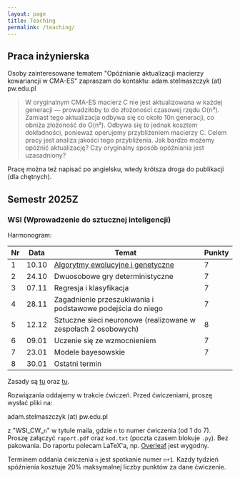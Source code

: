 ```yaml
---
layout: page
title: Teaching
permalink: /teaching/
---
```


## Praca inżynierska

Osoby zainteresowane tematem "Opóźnianie aktualizacji macierzy kowariancji w CMA-ES" zapraszam do kontaktu: adam.stelmaszczyk (at) pw.edu.pl

> W oryginalnym CMA-ES macierz C nie jest aktualizowana w każdej generacji — prowadziłoby to do złożoności czasowej rzędu O(n³). Zamiast tego aktualizacja odbywa się co około 10n generacji, co obniża złożoność do O(n²). Odbywa się to jednak kosztem dokładności, ponieważ operujemy przybliżeniem macierzy C. Celem pracy jest analiza jakości tego przybliżenia. Jak bardzo możemy opóźnić aktualizację? Czy oryginalny sposób opóźniania jest uzasadniony?

Pracę można też napisać po angielsku, wtedy krótsza droga do publikacji (dla chętnych).

## Semestr 2025Z

### WSI (Wprowadzenie do sztucznej inteligencji)

Harmonogram:

Nr| Data  | Temat | Punkty
--|-------|-------|--------|
1 | 10.10 | [Algorytmy ewolucyjne i genetyczne](/teaching/wsi/cw1) | 7
2 | 24.10 | Dwuosobowe gry deterministyczne | 7
3 | 07.11 | Regresja i klasyfikacja | 7
4 | 28.11 | Zagadnienie przeszukiwania i podstawowe podejścia do niego | 7
5 | 12.12 | Sztuczne sieci neuronowe (realizowane w zespołach 2 osobowych) | 8
6 | 09.01 | Uczenie się ze wzmocnieniem | 7
7 | 23.01 | Modele bayesowskie | 7
8 | 30.01 | Ostatni termin |

Zasady są [tu](https://staff.elka.pw.edu.pl/~rbiedrzy/WSI) oraz [tu](https://staff.elka.pw.edu.pl/~rbiedrzy/WSI_CW).

Rozwiązania oddajemy w trakcie ćwiczeń. Przed ćwiczeniami, proszę wysłać pliki na:

adam.stelmaszczyk (at) pw.edu.pl

z "WSI_CW_`n`" w tytule maila, gdzie `n` to numer ćwiczenia (od 1 do 7). Proszę załączyć `raport.pdf` oraz `kod.txt` (poczta czasem blokuje `.py`). Bez pakowania. Do raportu polecam LaTeX'a, np. [Overleaf](https://overleaf.com) jest wygodny.

Terminem oddania ćwiczenia `n` jest spotkanie numer `n+1`. Każdy tydzień spóźnienia kosztuje 20% maksymalnej liczby punktów za dane ćwiczenie.

<!-- 

### AISDI (Algorytmy i struktury danych)

Harmonogram:

Nr| Data  | Temat |
--|-------|-------|
1 | 10.03 | Ćwiczenie wstępne i rozdanie zadania 1 "Sortowanie" |
2 | 24.03 | Oddanie zadania 1 "Sortowanie" i rozdanie zadania 2 "Kopce" |
3 | 07.04 | Oddanie zadania 2 "Kopce" i rozdanie zadania 3 "Drzewa" |
4 | 28.04 | Oddanie zadania 3 "Drzewa" i rozdanie zadania 4 "Grafy" |
5 | 12.05 | Oddanie zadania 4 "Grafy" i rozdanie zadania 5 "Turing" |
6 | 02.06 | Oddanie zadania 5 "Turing" |
7 | 09.06 | Termin zapasowy |

Zasady i zadania 1-4 są [tutaj](https://staff.elka.pw.edu.pl/~djagodzi/didactic/AISDI25L.html). 

Zadanie 5 jest [tutaj](/teaching/turing).

Obydwie osoby z pary powinny być obecne przy oddawaniu, każdy dostaje osobną ocenę. W przypadku nieobecności, nieobecna osoba może oddać później, z uwzględnieniem -20% maksymalnej oceny za każdy tydzień spoźnienia dla tej osoby. 

-->
